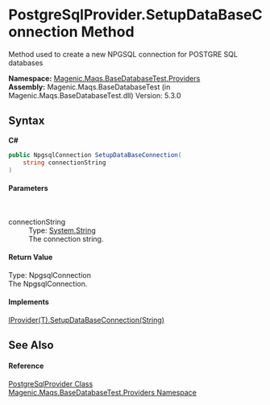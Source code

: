 # PostgreSqlProvider.SetupDataBaseConnection Method 
 

Method used to create a new NPGSQL connection for POSTGRE SQL databases

**Namespace:**&nbsp;<a href="MAQS_5/DataBase_AUTOGENERATED/Magenic-Maqs-BaseDatabaseTest-Providers_Namespace">Magenic.Maqs.BaseDatabaseTest.Providers</a><br />**Assembly:**&nbsp;Magenic.Maqs.BaseDatabaseTest (in Magenic.Maqs.BaseDatabaseTest.dll) Version: 5.3.0

## Syntax

**C#**<br />
``` C#
public NpgsqlConnection SetupDataBaseConnection(
	string connectionString
)
```


#### Parameters
&nbsp;<dl><dt>connectionString</dt><dd>Type: <a href="http://msdn2.microsoft.com/en-us/library/s1wwdcbf" target="_blank">System.String</a><br />The connection string.</dd></dl>

#### Return Value
Type: NpgsqlConnection<br />The NpgsqlConnection.

#### Implements
<a href="MAQS_5/DataBase_AUTOGENERATED/IProvider('T')-SetupDataBaseConnection_Method">IProvider(T).SetupDataBaseConnection(String)</a><br />

## See Also


#### Reference
<a href="MAQS_5/DataBase_AUTOGENERATED/PostgreSqlProvider_Class">PostgreSqlProvider Class</a><br /><a href="MAQS_5/DataBase_AUTOGENERATED/Magenic-Maqs-BaseDatabaseTest-Providers_Namespace">Magenic.Maqs.BaseDatabaseTest.Providers Namespace</a><br />